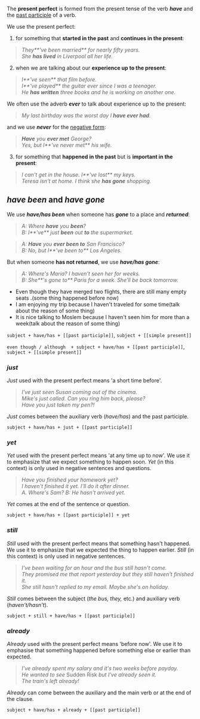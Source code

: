 The **present perfect** is formed from the present tense of the verb _**have**_ and the [past participle](https://learnenglish.britishcouncil.org/node/1352) of a verb.

We use the present perfect:

1. for something that **started in the past** and **continues in the present**:
    

> _They**'ve been married** for nearly fifty years.  
> She **has lived** in Liverpool all her life._

2. when we are talking about our **experience up to the present**:

> _I**'ve seen** that film before.  
> I**'ve played** the guitar ever since I was a teenager.  
> He **has written** three books and he is working on another one._

We often use the adverb _**ever**_ to talk about experience up to the present:

> _My last birthday was the worst day I **have ever had**._

and we use _**never**_ for the [negative form](https://learnenglish.britishcouncil.org/node/1363):

> _**Have** you **ever met** George?  
> Yes, but I**'ve never met** his wife._

3. for something that **happened in the past** but is **important in the present**:

> _I can't get in the house. I**'ve lost** my keys.  
> Teresa isn't at home. I think she **has gone** shopping._

## **_have been_ and _have gone_**

We use **_have/has been_** when someone has **_gone_** to a place and **_returned_**:

> _A: Where **have** you **been**?  
> B: I**'ve** just **been** out **to** the supermarket._

> _A: **Have** you **ever been to** San Francisco?  
> B: No, but I**'ve been to** Los Angeles._

But when someone **has not returned**, we use _**have/has gone**_:

> _A: Where's Maria? I haven't seen her for weeks.  
> B: She**'s gone to** Paris for a week. She'll be back tomorrow._


- Even though they have merged two flights, there are still many empty seats .(some thing happened before now)
 - I am enjoying my trip because I haven't traveled for some time(talk about the reason of some thing)
- It is nice talking to Moslem because I haven't seen him for more than a week(talk about the reason of some thing)

`subject + have/has + [[past participle]]`,
`subject + [[simple present]]`

`even though / although  + subject + have/has + [[past participle]]`,
`subject + [[simple present]]`



### _just_

_Just_ used with the present perfect means 'a short time before'.

> _I've just seen Susan coming out of the cinema.  
> Mike's just called. Can you ring him back, please?  
> Have you just taken my pen?!_

_Just_ comes between the auxiliary verb (_have/has_) and the past participle.

`subject + have/has + just + [[past participle]]`

### _yet_

_Yet_ used with the present perfect means 'at any time up to now'. We use it to emphasize that we expect something to happen soon. _Yet_ (in this context) is only used in negative sentences and questions.

> _Have you finished your homework yet?  
> I haven't finished it yet. I'll do it after dinner.  
> A. Where's Sam? B: He hasn't arrived yet._

_Yet_ comes at the end of the sentence or question.

`subject + have/has + [[past participle]] + yet ` 

### _still_

_Still_ used with the present perfect means that something hasn't happened. We use it to emphasize that we expected the thing to happen earlier. _Still_ (in this context) is only used in negative sentences.

> _I've been waiting for an hour and the bus still hasn't come.  
> They promised me that report yesterday but they still haven't finished it.  
> She still hasn't replied to my email. Maybe she's on holiday._

_Still_ comes between the subject (_the bus, they,_ etc.) and auxiliary verb (_haven't/hasn't_).

`subject + still + have/has + [[past participle]] ` 

### _already_

_Already_ used with the present perfect means 'before now'. We use it to emphasise that something happened before something else or earlier than expected.

> _I've already spent my salary and it's two weeks before payday.  
> He wanted to see_ Sudden Risk _but I've already seen it.  
> The train's left already!_

_Already_ can come between the auxiliary and the main verb or at the end of the clause.

`subject + have/has + already + [[past participle]] ` 
